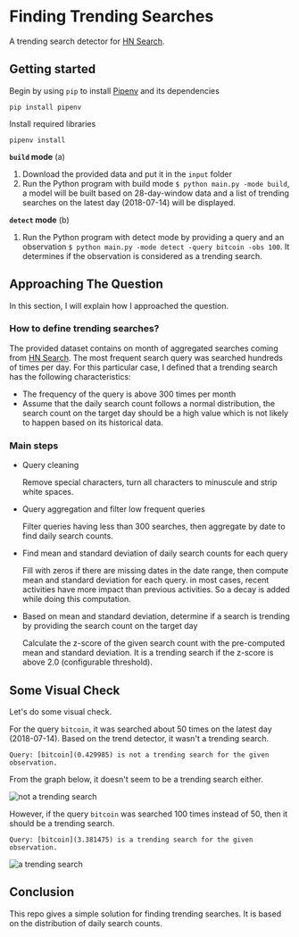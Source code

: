 # Finding Trending Searches

A trending search detector for [HN Search](https://hn.algolia.com/).

## Getting started

Begin by using `pip` to install [Pipenv](http://docs.pipenv.org/) and its dependencies

```pip install pipenv```

Install required libraries

```pipenv install```


**`build` mode** (a)

1. Download the provided data and put it in the `input` folder
2. Run the Python program with build mode `$ python main.py -mode build`, a model will be built based on 28-day-window data and a list of trending searches on the latest day (2018-07-14) will be displayed.

**`detect` mode** (b)

1. Run the Python program with detect mode by providing a query and an observation `$ python main.py -mode detect -query bitcoin -obs 100`. It determines if the observation is considered as a trending search.


## Approaching The Question

In this section, I will explain how I approached the question.

### How to define trending searches?

The provided dataset contains on month of aggregated searches coming from [HN Search](https://hn.algolia.com/). The most frequent search query was searched hundreds of times per day. For this particular case, I defined that a trending search has the following characteristics:
- The frequency of the query is above 300 times per month
- Assume that the daily search count follows a normal distribution, the search count on the target day should be a high value which is not likely to happen based on its historical data.

### Main steps

* Query cleaning

   Remove special characters, turn all characters to minuscule and strip white spaces.

* Query aggregation and filter low frequent queries

   Filter queries having less than 300 searches, then aggregate by date to find daily search counts.

* Find mean and standard deviation of daily search counts for each query

   Fill with zeros if there are missing dates in the date range, then compute mean and standard deviation for each query. in most cases, recent activities have more impact than previous activities. So a decay is added while doing this computation. 

* Based on mean and standard deviation, determine if a search is trending by providing the search count on the target day

   Calculate the z-score of the given search count with the pre-computed mean and standard deviation. It is a trending search if the z-score is above 2.0 (configurable threshold).


## Some Visual Check

Let's do some visual check.

For the query `bitcoin`, it was searched about 50 times on the latest day (2018-07-14). Based on the trend detector, it wasn't a trending search.
```
Query: [bitcoin](0.429985) is not a trending search for the given observation.
```

From the graph below, it doesn't seem to be a trending search either.

![not a trending search][bitcoin-1]

However, if the query `bitcoin` was searched 100 times instead of 50, then it should be a trending search.

```
Query: [bitcoin](3.381475) is a trending search for the given observation.
```

![a trending search][bitcoin-2]

[bitcoin-1]: img/bitcoin-1.png

[bitcoin-2]: img/bitcoin-2.png


## Conclusion

This repo gives a simple solution for finding trending searches. It is based on the distribution of daily search counts.
